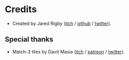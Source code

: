 # Credits

- Created by Jared Rigby ([itch]() / [github]() / [twitter]()).

## Special thanks

- Match-3 tiles by Davit Masia ([itch](https://kronbits.itch.io/) / [patreon](https://www.patreon.com/davitmasia) / [twitter](https://twitter.com/DavitMasia)).
